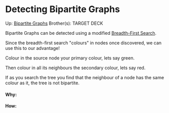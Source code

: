 # Detecting Bipartite Graphs

Up: [Bipartite Graphs](bipartite_graphs)
Brother(s):
TARGET DECK

Bipartite Graphs can be detected using a modified [Breadth-First Search](breadth-first_search).

Since the breadth-first search "colours" in nodes once discovered, we can use this to our advantage!

Colour in the source node your primary colour, lets say green.

Then colour in all its neighbours the secondary colour, lets say red.

If as you search the tree you find that the neighbour of a node has the same colour as it, the tree is not bipartite.



































#### Why:
#### How:









